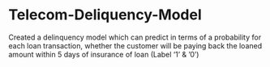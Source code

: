 # Telecom-Deliquency-Model
Created a delinquency model which can predict in terms of a probability for each loan transaction, whether the customer will be paying back the loaned amount within 5 days of insurance of loan (Label ‘1’ &amp; ’0’)
